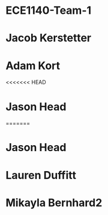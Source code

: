 # ECE1140-Team-1
# Jacob Kerstetter
# Adam Kort
<<<<<<< HEAD
# Jason Head
=======
# Jason Head
# Lauren Duffitt
# Mikayla Bernhard2
>>>>>>>
